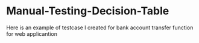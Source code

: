 # Manual-Testing-Decision-Table
Here is an example of testcase I created for  bank account transfer function for web applicantion 
